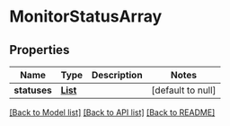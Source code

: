 # MonitorStatusArray
## Properties

Name | Type | Description | Notes
------------ | ------------- | ------------- | -------------
**statuses** | [**List**](MonitorStatus.md) |  | [default to null]

[[Back to Model list]](../README.md#documentation-for-models) [[Back to API list]](../README.md#documentation-for-api-endpoints) [[Back to README]](../README.md)

